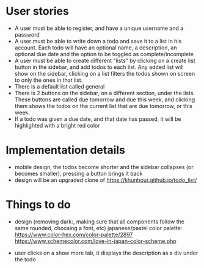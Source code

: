 # User stories

- A user must be able to register, and have a unique username and a password
- A user must be able to write down a todo and save it to a list in his account. Each todo will have an optional name, a description, an optional due date and the option to be toggled as complete/incomplete
- A user must be able to create different "lists" by clicking on a create list button in the sidebar, and add todos to each list. Any added list will show on the sidebar, clicking on a list filters the todos shown on screen to only the ones in that list.
- There is a default list called general
- There is 2 buttons on the sidebar, on a different section, under the lists. These buttons are called due tomorrow and due this week, and clicking them shows the todos on the current list that are due tomorrow, or this week.
- If a todo was given a due date, and that date has passed, it will be highlighted with a bright red color

# Implementation details

- mobile design, the todos become shorter and the sidebar collapses (or becomes smaller), pressing a button brings it back
- design will be an upgraded clone of https://khunhour.github.io/todo_list/

# Things to do

- design (removing dark:, making sure that all components follow the same rounded, choosing a font, etc)
  japanese/pastel color palette:
  https://www.color-hex.com/color-palette/2897
  https://www.schemecolor.com/love-in-japan-color-scheme.php

- user clicks on a show more tab, it displays the description as a div under the todo
